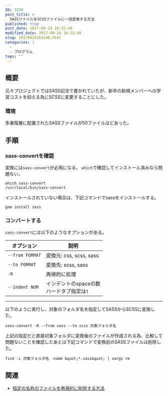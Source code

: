 ```yaml
---
ID: 3250
post_title: >
  SASSファイルをSCSSファイルに一括変換する方法
published: true
post_date: 2017-09-24 16:32:48
modified_date: 2017-09-24 16:32:48
slug: 20170924163248.html
categories: |
  -
  - プログラム
tags: ""
---
```

## 概要

元々プロジェクトではSASS記法で書かれていたが、新卒の新規メンバーへの学習コストを抑える為にSCSSに変更することにした。

### 環境

多重階層に配置されたSASSファイルが50ファイルほどあった。

## 手順

### sass-convertを確認

変換には`sass-convert`が必用になる。
`which`で確認してインストール済みなら問題ない。

```language-bash
which sass-convert
/usr/local/bin/sass-convert
```

インストールされていない場合は、下記コマンドでsassをインストールする。

```language-bash
gem install sass
```

### コンバートする

`sass-convert`には以下のようなオプションがある。

| オプション | 説明 |
|--- | --- |
| `--from FORMAT` | 変換元: css, scss, sass |
| `--to FORMAT` | 変換先: scss, sass | 
| `-R` | 再帰的に処理 |
| `--indent NUM` | インデントのspaceの数<br>ハードタブ指定は`t` |

---

以下のように実行し、対象のフォルダ名を指定してSASSからSCSSに変換した。

```language-bash
sass-convert -R --from sass --to scss 対象フォルダ名
```

上記の指定だと直接対象フォルダに変換後のファイルが作成される為、比較して問題ないことを確認したあとは下記コマンドで変換前のSASSファイルは削除した。

```language-bash
find -L 対象フォルダ名 -name &quot;*.sass&quot; | xargs rm
```


## 関連

* [指定の名称のファイルを再帰的に削除する方法](https://b.0218.jp/20140720164610.html)